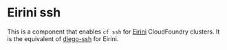 # Eirini ssh

This is a component that enables `cf ssh` for [Eirini](https://github.com/cloudfoundry-incubator/eirini) CloudFoundry clusters.
It is the equivalent of [diego-ssh](https://github.com/cloudfoundry/diego-ssh) for Eirini.
